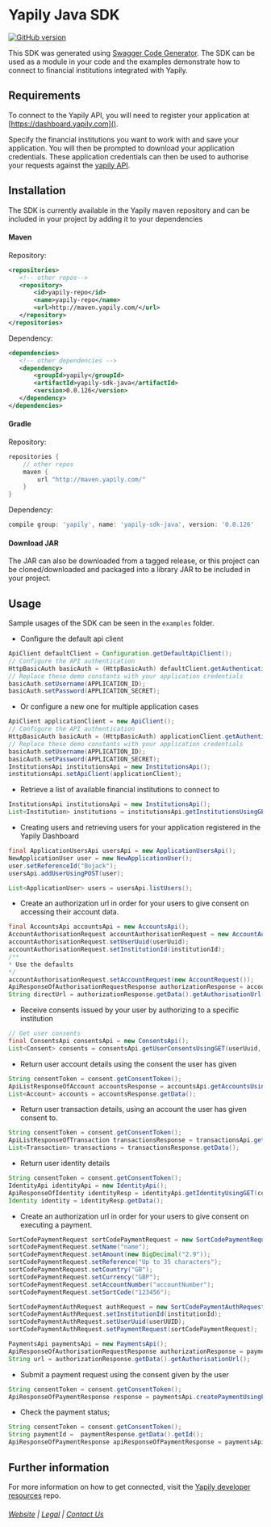 # Yapily Java SDK
[![GitHub version](https://d25lcipzij17d.cloudfront.net/badge.svg?id=gh&type=6&v=0.0.126&x2=0)](http://badge.fury.io/gh/boennemann%2Fbadges)

This SDK was generated using [Swagger Code Generator](https://github.com/swagger-api/swagger-codegen). The SDK can be used as a module in your code and the examples demonstrate how to connect
to financial institutions integrated with Yapily.

## Requirements

To connect to the Yapily API, you will need to register your 
application at [https://dashboard.yapily.com]().

Specify the financial institutions you want to work with and save your application. You will then be prompted to download your application credentials. 
These application credentials can then be used to authorise your requests against the [yapily API](https://docs.yapily.com/#get-started).

## Installation

The SDK is currently available in the Yapily maven repository and 
can be included in your project 
by adding it to your dependencies

#### Maven

Repository:

```xml
<repositories>
   <!-- other repos-->
   <repository>
       <id>yapily-repo</id>
       <name>yapily-repo</name>
       <url>http://maven.yapily.com/</url>
   </repository>
</repositories>
```

Dependency:

```xml
<dependencies>
   <!-- other dependencies -->
   <dependency>
       <groupId>yapily</groupId>
       <artifactId>yapily-sdk-java</artifactId>
       <version>0.0.126</version>
   </dependency>
</dependencies>
```

#### Gradle

Repository:

```groovy
repositories {
    // other repos
    maven {
        url "http://maven.yapily.com/"
    }
}
```

Dependency:

```groovy
compile group: 'yapily', name: 'yapily-sdk-java', version: '0.0.126'
```

#### Download JAR

The JAR can also be downloaded from a tagged release, 
or this project can be cloned/downloaded and packaged into a 
library JAR to be included in your project.

## Usage

Sample usages of the SDK can be seen in the `examples` folder.

- Configure the default api client

```java
ApiClient defaultClient = Configuration.getDefaultApiClient();
// Configure the API authentication
HttpBasicAuth basicAuth = (HttpBasicAuth) defaultClient.getAuthentication("basicAuth");
// Replace these demo constants with your application credentials
basicAuth.setUsername(APPLICATION_ID);
basicAuth.setPassword(APPLICATION_SECRET);
```

- Or configure a new one for multiple application cases 

```java
ApiClient applicationClient = new ApiClient();
// Configure the API authentication
HttpBasicAuth basicAuth = (HttpBasicAuth) applicationClient.getAuthentication("basicAuth");
// Replace these demo constants with your application credentials
basicAuth.setUsername(APPLICATION_ID);
basicAuth.setPassword(APPLICATION_SECRET);
InstitutionsApi institutionsApi = new InstitutionsApi();
institutionsApi.setApiClient(applicationClient);
```

- Retrieve a list of available financial institutions to connect to

```java
InstitutionsApi institutionsApi = new InstitutionsApi();
List<Institution> institutions = institutionsApi.getInstitutionsUsingGET().getData();
```

- Creating users and retrieving users for your application registered in the Yapily Dashboard
```java
final ApplicationUsersApi usersApi = new ApplicationUsersApi();
NewApplicationUser user = new NewApplicationUser();
user.setReferenceId("Bojack");
usersApi.addUserUsingPOST(user);

List<ApplicationUser> users = usersApi.listUsers();
```

- Create an authorization url in order for your users to give consent on accessing their account data. 

```java
final AccountsApi accountsApi = new AccountsApi();
AccountAuthorisationRequest accountAuthorisationRequest = new AccountAuthorisationRequest();
accountAuthorisationRequest.setUserUuid(userUuid);
accountAuthorisationRequest.setInstitutionId(institutionId);
/**
* Use the defaults
*/
accountAuthorisationRequest.setAccountRequest(new AccountRequest());
ApiResponseOfAuthorisationRequestResponse authorizationResponse = accountsApi.initiateAccountRequestUsingPOST(accountAuthorisationRequest);
String directUrl = authorizationResponse.getData().getAuthorisationUrl();
```

- Receive consents issued by your user by authorizing to a specific institution
```java
// Get user consents
final ConsentsApi consentsApi = new ConsentsApi();
List<Consent> consents = consentsApi.getUserConsentsUsingGET(userUuid, institutionId);

```
 
- Return user account details using the consent the user has given

```java
String consentToken = consent.getConsentToken();
ApiListResponseOfAccount accountsResponse = accountsApi.getAccountsUsingGET(consentToken);
List<Account> accounts = accountsResponse.getData();
```

- Return user transaction details, using an account the user has given consent to.

```java
String consentToken = consent.getConsentToken();
ApiListResponseOfTransaction transactionsResponse = transactionsApi.getTransactionsUsingGET(consentToken, accountId, new ArrayList<>());
List<Transaction> transactions = transactionsResponse.getData();
```

- Return user identity details
```java
String consentToken = consent.getConsentToken();
IdentityApi identityApi = new IdentityApi();
ApiResponseOfIdentity identityResp = identityApi.getIdentityUsingGET(consentToken); 
Identity identity = identityResp.getData();
```

- Create an authorization url in order for your users to give consent on executing a payment. 

```java
SortCodePaymentRequest sortCodePaymentRequest = new SortCodePaymentRequest();
sortCodePaymentRequest.setName("name");
sortCodePaymentRequest.setAmount(new BigDecimal("2.9"));
sortCodePaymentRequest.setReference("Up to 35 characters");
sortCodePaymentRequest.setCountry("GB");
sortCodePaymentRequest.setCurrency("GBP");
sortCodePaymentRequest.setAccountNumber("accountNumber");
sortCodePaymentRequest.setSortCode("123456");

SortCodePaymentAuthRequest authRequest = new SortCodePaymentAuthRequest();
sortCodePaymentAuthRequest.setInstitutionId(institutionId);
sortCodePaymentAuthRequest.setUserUuid(userUUID);
sortCodePaymentAuthRequest.setPaymentRequest(sortCodePaymentRequest);

PaymentsApi paymentsApi = new PaymentsApi();
ApiResponseOfAuthorisationRequestResponse authorizationResponse = paymentsApi.createPaymentInitiationUsingPOST(authRequest);
String url = authorizationResponse.getData().getAuthorisationUrl();

```

- Submit a payment request using the consent given by the user

```java
String consentToken = consent.getConsentToken();
ApiResponseOfPaymentResponse response = paymentsApi.createPaymentUsingPOST(consentToken,sortCodePaymentRequest);
```

- Check the payment status;
```java
String consentToken = consent.getConsentToken();
String paymentId =  paymentResponse.getData().getId();
ApiResponseOfPaymentResponse apiResponseOfPaymentResponse = paymentsApi.getPaymentStatusUsingGET(paymentId, consentToken);
```


## Further information

For more information on how to get connected, visit the
[Yapily developer resources](https://github.com/yapily/developer-resources) repo.

###### [Website](https://yapily.com) | [Legal](https://yapily.com/legal-policies) | [Contact Us](mailto:info@yapily.com) 

